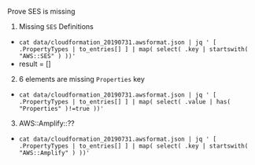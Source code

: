 Prove SES is missing

1. Missing `SES` Definitions

  - `cat data/cloudformation_20190731.awsformat.json | jq ' [ .PropertyTypes | to_entries[] ] | map( select( .key | startswith( "AWS::SES" ) ))'`
  - result = []

2. 6 elements are missing `Properties` key

  - `cat data/cloudformation_20190731.awsformat.json | jq ' [ .PropertyTypes | to_entries[] ] | map( select( .value | has( "Properties" )!=true ))'`

3. AWS::Amplify::??

  - `cat data/cloudformation_20190731.awsformat.json | jq ' [ .PropertyTypes | to_entries[] ] | map( select( .key | startswith( "AWS::Amplify" ) ))'`

